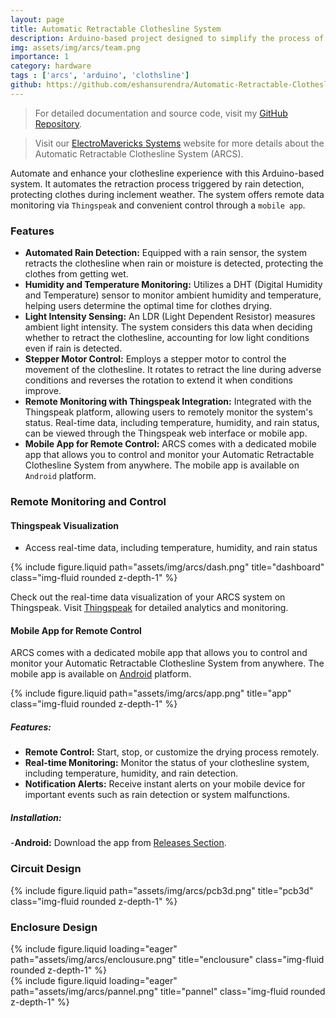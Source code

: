 ```yaml
---
layout: page
title: Automatic Retractable Clothesline System
description: Arduino-based project designed to simplify the process of drying clothes outdoors. By incorporating various sensors and a stepper motor, the system can automatically retract the clothesline in response to rain or adverse weather conditions.
img: assets/img/arcs/team.png
importance: 1
category: hardware
tags : ['arcs', 'arduino', 'clothsline']
github: https://github.com/eshansurendra/Automatic-Retractable-Clothesline-System
---
```


> For detailed documentation and source code, visit my [GitHub Repository](https://github.com/eshansurendra/Automatic-Retractable-Clothesline-System).

> Visit our [ElectroMavericks Systems](https://www.electromavericks.systems/) website for more details about the Automatic Retractable Clothesline System (ARCS).

Automate and enhance your clothesline experience with this Arduino-based system. It automates the retraction process triggered by rain detection, protecting clothes during inclement weather. The system offers remote data monitoring via `Thingspeak` and convenient control through a `mobile app`.

### Features

- **Automated Rain Detection:** Equipped with a rain sensor, the system retracts the clothesline when rain or moisture is detected, protecting the clothes from getting wet.
- **Humidity and Temperature Monitoring:** Utilizes a DHT (Digital Humidity and Temperature) sensor to monitor ambient humidity and temperature, helping users determine the optimal time for clothes drying.
- **Light Intensity Sensing:** An LDR (Light Dependent Resistor) measures ambient light intensity. The system considers this data when deciding whether to retract the clothesline, accounting for low light conditions even if rain is detected.
- **Stepper Motor Control:** Employs a stepper motor to control the movement of the clothesline. It rotates to retract the line during adverse conditions and reverses the rotation to extend it when conditions improve.
- **Remote Monitoring with Thingspeak Integration:** Integrated with the Thingspeak platform, allowing users to remotely monitor the system's status. Real-time data, including temperature, humidity, and rain status, can be viewed through the Thingspeak web interface or mobile app.
- **Mobile App for Remote Control:** ARCS comes with a dedicated mobile app that allows you to control and monitor your Automatic Retractable Clothesline System from anywhere. The mobile app is available on `Android` platform.


### Remote Monitoring and Control

#### Thingspeak Visualization

- Access real-time data, including temperature, humidity, and rain status

<div class="row">
    <div class="col-sm mt-3 mt-md-0">
        {% include figure.liquid path="assets/img/arcs/dash.png" title="dashboard" class="img-fluid rounded z-depth-1" %}
    </div>
</div>

Check out the real-time data visualization of your ARCS system on Thingspeak. Visit [Thingspeak](https://thingspeak.com/channels/2225714) for detailed analytics and monitoring.

#### Mobile App for Remote Control

ARCS comes with a dedicated mobile app that allows you to control and monitor your Automatic Retractable Clothesline System from anywhere. The mobile app is available on [Android](#) platform.

<div class="row">
    <div class="col-sm mt-3 mt-md-0">
        {% include figure.liquid path="assets/img/arcs/app.png" title="app" class="img-fluid rounded z-depth-1" %}
    </div>
</div>

##### Features:

- **Remote Control:** Start, stop, or customize the drying process remotely.
- **Real-time Monitoring:** Monitor the status of your clothesline system, including temperature, humidity, and rain detection.
- **Notification Alerts:** Receive instant alerts on your mobile device for important events such as rain detection or system malfunctions.

##### Installation:

 -**Android:** Download the app from [Releases Section](https://github.com/eshansurendra/Automatic-Retractable-Clothesline-System/releases/tag/v1.0.0).

### Circuit Design

<div class="row">
    <div class="col-sm mt-3 mt-md-0">
        {% include figure.liquid path="assets/img/arcs/pcb3d.png" title="pcb3d" class="img-fluid rounded z-depth-1" %}
    </div>
</div>

### Enclosure Design

<div class="row">
    <div class="col-sm mt-3 mt-md-0">
        {% include figure.liquid loading="eager" path="assets/img/arcs/enclousure.png" title="enclousure" class="img-fluid rounded z-depth-1" %}
    </div>
    <div class="col-sm mt-3 mt-md-0">
        {% include figure.liquid loading="eager" path="assets/img/arcs/pannel.png" title="pannel" class="img-fluid rounded z-depth-1" %}
    </div>
</div>
